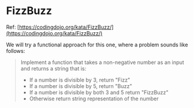 # FizzBuzz

Ref: [https://codingdojo.org/kata/FizzBuzz/](https://codingdojo.org/kata/FizzBuzz/)

We will try a functional approach for this one, where a problem sounds like follows:

> Implement a function that takes a non-negative number as an input and returns a string that is:
>
> * If a number is divisible by 3, return "Fizz"
> * If a number is divisible by 5, return "Buzz"
> * If a number is divisible by both 3 and 5 return "FizzBuzz"
> * Otherwise return string representation of the number
